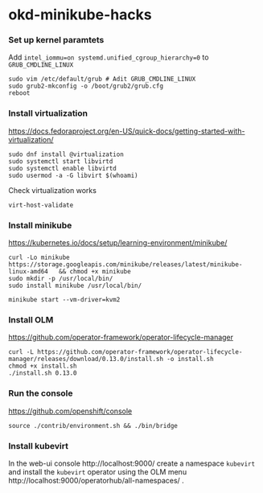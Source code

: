# okd-minikube-hacks

### Set up kernel paramtets

Add `intel_iommu=on systemd.unified_cgroup_hierarchy=0` to `GRUB_CMDLINE_LINUX`
```
sudo vim /etc/default/grub # Adit GRUB_CMDLINE_LINUX
sudo grub2-mkconfig -o /boot/grub2/grub.cfg
reboot
```

### Install virtualization

https://docs.fedoraproject.org/en-US/quick-docs/getting-started-with-virtualization/

```
sudo dnf install @virtualization
sudo systemctl start libvirtd
sudo systemctl enable libvirtd
sudo usermod -a -G libvirt $(whoami)
```

Check virtualization works
```
virt-host-validate 
```

### Install minikube

https://kubernetes.io/docs/setup/learning-environment/minikube/

```
curl -Lo minikube https://storage.googleapis.com/minikube/releases/latest/minikube-linux-amd64   && chmod +x minikube
sudo mkdir -p /usr/local/bin/
sudo install minikube /usr/local/bin/
```
```
minikube start --vm-driver=kvm2
```

### Install OLM

https://github.com/operator-framework/operator-lifecycle-manager

```
curl -L https://github.com/operator-framework/operator-lifecycle-manager/releases/download/0.13.0/install.sh -o install.sh
chmod +x install.sh
./install.sh 0.13.0 
```

### Run the console

https://github.com/openshift/console

```
source ./contrib/environment.sh && ./bin/bridge
```

### Install kubevirt

In the web-ui console http://localhost:9000/ create a namespace `kubevirt` and install the `kubevirt` operator using the OLM menu http://localhost:9000/operatorhub/all-namespaces/ .
